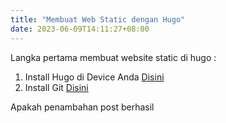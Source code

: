 ```yaml
---
title: "Membuat Web Static dengan Hugo"
date: 2023-06-09T14:11:27+08:00
---
```


Langka pertama membuat website static di hugo :

1. Install Hugo di Device Anda <a href="https://gohugo.io/categories/installation/"> Disini </a>
2. Install Git <a href="https://git-scm.com/book/en/v2/Getting-Started-Installing-Git"> Disini </a>

Apakah penambahan post berhasil
